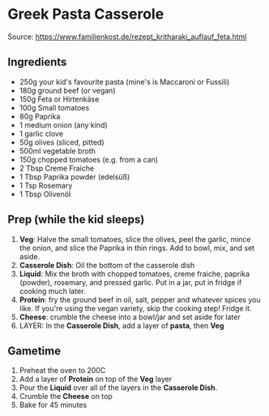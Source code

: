 # Greek Pasta Casserole
Source: https://www.familienkost.de/rezept_kritharaki_auflauf_feta.html

## Ingredients
* 250g your kid's favourite pasta (mine's is Maccaroni or Fussili)
* 180g ground beef (or vegan)
* 150g Feta or Hirtenkäse
* 100g Small tomatoes
* 80g Paprika
* 1 medium onion (any kind)
* 1 garlic clove
* 50g olives (sliced, pitted)
* 500ml vegetable broth
* 150g chopped tomatoes (e.g. from a can)
* 2 Tbsp Creme Fraiche
* 1 Tbsp Paprika powder (edelsüß)
* 1 Tsp Rosemary
* 1 Tbsp Olivenöl

## Prep (while the kid sleeps)
1. **Veg**: Halve the small tomatoes, slice the olives, peel the garlic, mince the onion, and slice the Paprika in thin rings. Add to bowl, mix, and set aside.
2. **Casserole Dish**: Oil the bottom of the casserole dish
3. **Liquid**: Mix the broth with chopped tomatoes, creme fraiche, paprika (powder), rosemary, and pressed garlic. Put in a jar, put in fridge if cooking much later.
4. **Protein**: fry the ground beef in oil, salt, pepper and whatever spices you like. If you're using the vegan variety, skip the cooking step! Fridge it.
5. **Cheese**: crumble the cheese into a bowl/jar and set aside for later
6. LAYER: In the **Casserole Dish**, add a layer of **pasta**, then **Veg**

## Gametime
1. Preheat the oven to 200C
2. Add a layer of **Protein** on top of the **Veg** layer
3. Pour the **Liquid** over all of the layers in the **Casserole Dish**.
4. Crumble the **Cheese** on top
5. Bake for 45 minutes 
